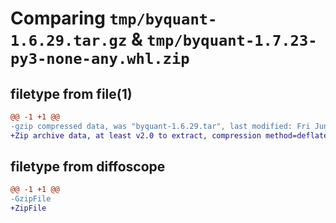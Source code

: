 # Comparing `tmp/byquant-1.6.29.tar.gz` & `tmp/byquant-1.7.23-py3-none-any.whl.zip`

## filetype from file(1)

```diff
@@ -1 +1 @@
-gzip compressed data, was "byquant-1.6.29.tar", last modified: Fri Jun 30 01:22:15 2023, max compression
+Zip archive data, at least v2.0 to extract, compression method=deflate
```

## filetype from diffoscope

```diff
@@ -1 +1 @@
-GzipFile
+ZipFile
```

